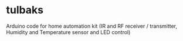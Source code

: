tulbaks
=======

Arduino code for home automation kit (IR and RF receiver / transmitter, Humidity and Temperature sensor and LED control)
